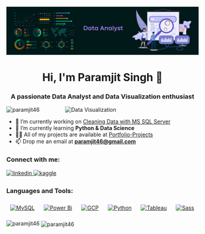 
![logo](https://github.com/Paramjit46/Paramjit46/blob/main/Data%20Analyst%201.png)

<h1 align="center">Hi, I'm Paramjit Singh 👋</h1>
<h3 align="center">A passionate Data Analyst and Data Visualization enthusiast</h3>

<img align="right" alt="Data Visualization" width="350" src="https://user-images.githubusercontent.com/130072207/233847181-2d0bc9ea-b212-4833-8061-600079dfebc6.gif">


<p align="left"> <img src="https://komarev.com/ghpvc/?username=paramjit46&label=Profile%20views&color=0e75b6&style=flat" alt="paramjit46" /> </p>

- 🔭 I’m currently working on [Cleaning Data with MS SQL Server](https://github.com/Paramjit46/SQL)
- 🌱 I’m currently learning **Python & Data Science**
- 👨‍💻 All of my projects are available at [Portfolio-Projects](https://github.com/Paramjit46/Portfolio-Projects)
- 📫 Drop me an email at **paramjit46@gmail.com**

<h3 align="left">Connect with me:</h3>
<p align="left">
<a href="https://linkedin.com/in/paramjit46" target="_blank">
<img src=https://img.shields.io/badge/linkedin-%231E77B5.svg?&style=for-the-badge&logo=linkedin&logoColor=white alt=linkedin style="margin-bottom: 5px;" />
</a>
<a href="https://www.kaggle.com/paramjit46" target="_blank">
<img src=https://img.shields.io/badge/kaggle-%2344BAE8.svg?&style=for-the-badge&logo=kaggle&logoColor=white alt=kaggle style="margin-bottom: 5px;" />
</a>  
</div>  

<h3 align="left">Languages and Tools:</h3>
<p align="left"> <a href="https://www.mysql.com/" target="_blank"><img style="margin: 10px" src="https://profilinator.rishav.dev/skills-assets/mysql-original-wordmark.svg" alt="MySQL" height="50" /></a>  
<a href="https://powerbi.microsoft.com/en-us/" target="_blank"><img style="margin: 10px" src="https://profilinator.rishav.dev/skills-assets/powerbi.png" alt="Power Bi" height="50" /></a>  
<a href="https://cloud.google.com/" target="_blank"><img style="margin: 10px" src="https://profilinator.rishav.dev/skills-assets/google_cloud-icon.svg" alt="GCP" height="50" /></a>  
<a href="https://www.python.org/" target="_blank"><img style="margin: 10px" src="https://profilinator.rishav.dev/skills-assets/python-original.svg" alt="Python" height="50" /></a>  
<a href="https://www.tableau.com/" target="_blank"><img style="margin: 10px" src="https://profilinator.rishav.dev/skills-assets/tableau.svg" alt="Tableau" height="50" /></a>  
<a href="https://sass-lang.com/" target="_blank"><img style="margin: 10px" src="https://profilinator.rishav.dev/skills-assets/sass-original.svg" alt="Sass" height="50" /></a>  
</div>



<p><img align="left" src="https://github-readme-stats.vercel.app/api/top-langs?username=paramjit46&show_icons=true&locale=en&layout=compact" alt="paramjit46" /></p>

<p>&nbsp;<img align="center" src="https://github-readme-stats.vercel.app/api?username=paramjit46&show_icons=true&locale=en" alt="paramjit46" /></p>

